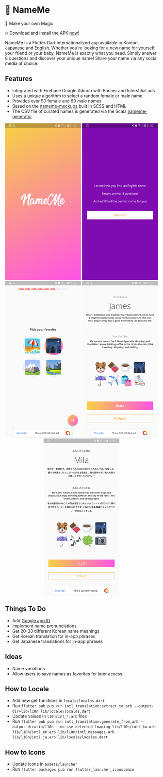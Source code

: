 # 🔮 NameMe

🔮 Make your own Magic

🔥 Download and install the APK [now](https://github.com/psyanite/nameme/blob/master/docs/nameme.apk)!

NameMe is a Flutter-Dart internationalized app available in Korean, Japanese and English. Whether you're looking for a new name for yourself, your friend or your baby, NameMe is exactly what you need. Simply answer 8 questions and discover your unique name! Share your name via any social media of choice.

## Features
* Integrated with Firebase Google Admob with Banner and Interstitial ads
* Uses a unique algorithm to select a random female or male name
* Provides over 50 female and 60 male names
* Based on the [nameme-mockups](https://github.com/psyanite/nameme-mockup) built in SCSS and HTML
* The CSV file of curated names is generated via the Scala [nameme-generator](https://github.com/psyanite/nameme-generator)

<div align="center">
  <img src="https://github.com/psyanite/nameme/blob/master/docs/images/splash.jpg" width="250px"/>
  <img src="https://github.com/psyanite/nameme/blob/master/docs/images/landing.jpg" width="250px"/>
</div>
<div align="center">
  <img src="https://github.com/psyanite/nameme/blob/master/docs/images/question.jpg" width="250px"/>
  <img src="https://github.com/psyanite/nameme/blob/master/docs/images/result-en.jpg" width="250px"/>
  <img src="https://github.com/psyanite/nameme/blob/master/docs/images/result-jp.jpg" width="250px"/>
</div>

## Things To Do
* Add [Google app ID](https://firebase.google.com/docs/android/setup)
* Implement name pronunciations
* Get 20-30 different Korean name meanings
* Get Korean translation for in-app phrases
* Get Japanese translations for in-app phrases

## Ideas
* Name variations
* Allow users to save names as favorites for later access

## How to Locale
* Add new get functions in `locale/locales.dart`
* Run `flutter pub pub run intl_translation:extract_to_arb --output-dir=lib/l10n lib/locale\locales.dart`
* Update values in `l10n/int_*.arb` files
* Run `flutter pub pub run intl_translation:generate_from_arb --output-dir=lib/l10n --no-use-deferred-loading lib/l10n/intl_ko.arb lib/l10n/intl_en.arb lib/l10n/intl_messages.arb lib/l10n/intl_ja.arb lib/locale/locales.dart`

## How to Icons
* Update icons in `assets/launcher`
* Run `flutter packages pub run flutter_launcher_icons:main`
